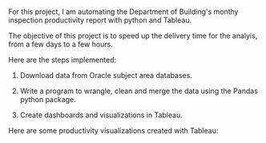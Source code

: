 
For this project, I am automating the Department of Building's monthy inspection productivity report with python and Tableau. 

The objective of this project is to speed up the delivery time for the analyis, from a few days to a few hours.

Here are the steps implemented:

1. Download data from Oracle subject area databases.

2.  Write a program to wrangle,  clean and merge the data using the Pandas python package.

3. Create dashboards and visualizations in Tableau.


Here are some productivity visualizations created with Tableau:



